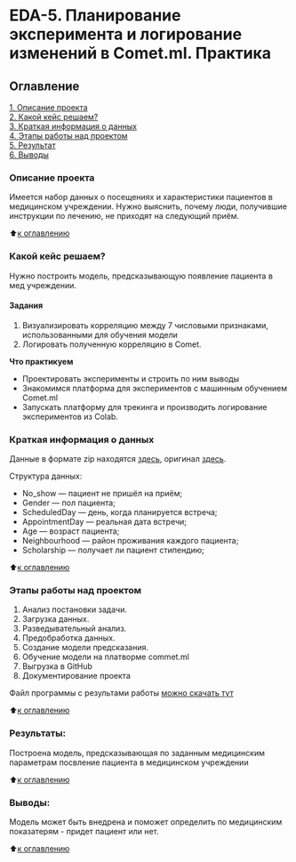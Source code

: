 
# EDA-5. Планирование эксперимента и логирование изменений в Comet.ml. Практика
## Оглавление  
[1. Описание проекта](#описание-проекта)  
[2. Какой кейс решаем?](#какой-кейс-решаем)  
[3. Краткая информация о данных](#краткая-информация-о-данных)  
[4. Этапы работы над проектом](#этапы-работы-над-проектом)  
[5. Результат](#результаты)    
[6. Выводы](#выводы) 


### Описание проекта   
Имеется набор данных о посещениях и характеристики пациентов  в медицинском учреждении. 
Нужно выяснить, почему люди, получившие инструкции по лечению, не приходят на следующий приём.

:arrow_up:[к оглавлению](#оглавление)

### Какой кейс решаем?   
Нужно построить модель, предсказывающую появление пациента в мед учреждении.

#### Задания
1. Визуализировать корреляцию между 7 числовыми признаками, использованными для обучения модели
2. Логировать полученную корреляцию в Comet.

**Что практикуем**    
  - Проектировать эксперименты и строить по ним выводы 
  - Знакомимся платформа для экспериментов с машинным обучением Comet.ml
  - Запускать платформу для трекинга и производить логирование экспериментов из Colab.


### Краткая информация о данных
Данные в формате zip находятся [здесь](https://github.com/dnt1971/SkillFactory_DS_dnt_EDA_5_loging/blob/master/data/KaggleV2-May-2016.csv.zip), оригинал [здесь](https://lms-cdn.skillfactory.ru/assets/courseware/v1/757324828c4c8e82141ee30b3a5e2022/asset-v1:SkillFactory+DSPRMGU+2023_FEB+type@asset+block/KaggleV2-May-2016.csv.zip). 

Структура данных:

- No_show — пациент не пришёл на приём;
- Gender — пол пациента;
- ScheduledDay — день, когда планируется встреча;
- AppointmentDay — реальная дата встречи;
- Age — возраст пациента;
- Neighbourhood — район проживания каждого пациента;
- Scholarship — получает ли пациент стипендию;

:arrow_up:[к оглавлению](#оглавление)


### Этапы работы над проектом  
1. Анализ постановки задачи.
2. Загрузка данных.
3. Разведывательный анализ.
4. Предобработка данных.
5. Создание модели предсказания.
6. Обучение модели на платворме commet.ml
7. Выгрузка в GitHub
8. Документирование проекта

Файл программы с результами работы [можно скачать тут](https://github.com/dnt1971/SkillFactory_DS_dnt_EDA_5_loging/blob/master/Планирование_эксперимента_и_логирование_изменений_в_Comet_ml__Практика.ipynb) 
  
:arrow_up:[к оглавлению](#оглавление)

### Результаты:  
Построена модель, предсказывающая по заданным медицинским параметрам посвление пациента в медицинском учреждении

:arrow_up:[к оглавлению](#оглавление)

### Выводы:  
Модель может быть внедрена и поможет определить по медицинским показатерям - придет пациент или нет.

:arrow_up:[к оглавлению](#оглавление)